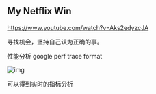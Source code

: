 ## My Netflix Win

https://www.youtube.com/watch?v=Aks2edyzcJA

寻找机会，坚持自己认为正确的事。



性能分析 google perf trace format

![img](https://aras-p.info/img/blog/2017-01/Tracing-Custom.png)



可以得到实时的指标分析